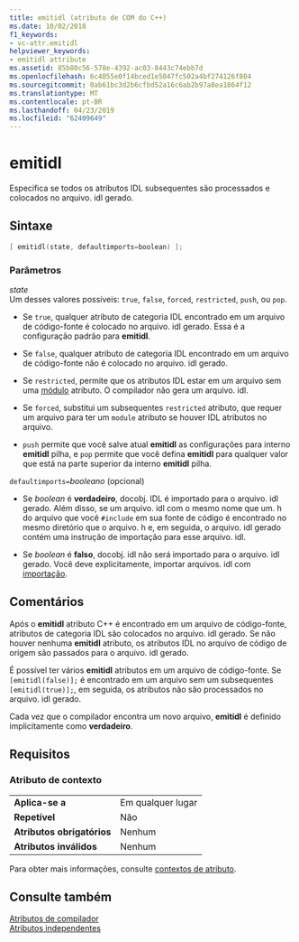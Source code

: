```yaml
---
title: emitidl (atributo de COM do C++)
ms.date: 10/02/2018
f1_keywords:
- vc-attr.emitidl
helpviewer_keywords:
- emitidl attribute
ms.assetid: 85b80c56-578e-4392-ac03-8443c74ebb7d
ms.openlocfilehash: 6c4055e0f14bced1e5047fc502a4bf274126f804
ms.sourcegitcommit: 0ab61bc3d2b6cfbd52a16c6ab2b97a8ea1864f12
ms.translationtype: MT
ms.contentlocale: pt-BR
ms.lasthandoff: 04/23/2019
ms.locfileid: "62409649"
---
```

# <a name="emitidl"></a>emitidl

Especifica se todos os atributos IDL subsequentes são processados e colocados no arquivo. idl gerado.

## <a name="syntax"></a>Sintaxe

```cpp
[ emitidl(state, defaultimports=boolean) ];
```

### <a name="parameters"></a>Parâmetros

*state*<br/>
Um desses valores possíveis: `true`, `false`, `forced`, `restricted`, `push`, ou `pop`.

- Se `true`, qualquer atributo de categoria IDL encontrado em um arquivo de código-fonte é colocado no arquivo. idl gerado. Essa é a configuração padrão para **emitidl**.

- Se `false`, qualquer atributo de categoria IDL encontrado em um arquivo de código-fonte não é colocado no arquivo. idl gerado.

- Se `restricted`, permite que os atributos IDL estar em um arquivo sem uma [módulo](module-cpp.md) atributo. O compilador não gera um arquivo. idl.

- Se `forced`, substitui um subsequentes `restricted` atributo, que requer um arquivo para ter um `module` atributo se houver IDL atributos no arquivo.

- `push` permite que você salve atual **emitidl** as configurações para interno **emitidl** pilha, e `pop` permite que você defina **emitidl** para qualquer valor que está na parte superior da interno **emitidl** pilha.

`defaultimports=`*booleano* \(opcional)

- Se *boolean* é **verdadeiro**, docobj. IDL é importado para o arquivo. idl gerado. Além disso, se um arquivo. idl com o mesmo nome que um. h do arquivo que você `#include` em sua fonte de código é encontrado no mesmo diretório que o arquivo. h e, em seguida, o arquivo. idl gerado contém uma instrução de importação para esse arquivo. idl.

- Se *boolean* é **falso**, docobj. idl não será importado para o arquivo. idl gerado. Você deve explicitamente, importar arquivos. idl com [importação](import.md).

## <a name="remarks"></a>Comentários

Após o **emitidl** atributo C++ é encontrado em um arquivo de código-fonte, atributos de categoria IDL são colocados no arquivo. idl gerado. Se não houver nenhuma **emitidl** atributo, os atributos IDL no arquivo de código de origem são passados para o arquivo. idl gerado.

É possível ter vários **emitidl** atributos em um arquivo de código-fonte. Se `[emitidl(false)];` é encontrado em um arquivo sem um subsequentes `[emitidl(true)];`, em seguida, os atributos não são processados no arquivo. idl gerado.

Cada vez que o compilador encontra um novo arquivo, **emitidl** é definido implicitamente como **verdadeiro**.

## <a name="requirements"></a>Requisitos

### <a name="attribute-context"></a>Atributo de contexto

|||
|-|-|
|**Aplica-se a**|Em qualquer lugar|
|**Repetível**|Não|
|**Atributos obrigatórios**|Nenhum|
|**Atributos inválidos**|Nenhum|

Para obter mais informações, consulte [contextos de atributo](cpp-attributes-com-net.md#contexts).

## <a name="see-also"></a>Consulte também

[Atributos de compilador](compiler-attributes.md)<br/>
[Atributos independentes](stand-alone-attributes.md)
